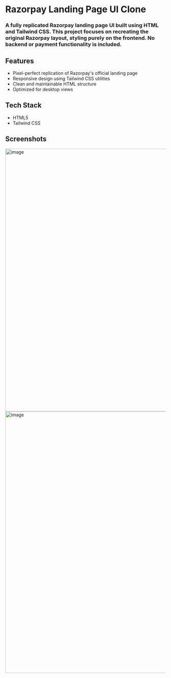 <h1>Razorpay Landing Page UI Clone</h1>
<h3>
A fully replicated Razorpay landing page UI built using HTML and Tailwind CSS. This project focuses on recreating the original Razorpay layout, styling purely on the frontend. No backend or payment functionality is included.
</h3>

 <h2>Features</h2>
 <ul>
 <li>
Pixel-perfect replication of Razorpay's official landing page
 </li>
 <li>
Responsive design using Tailwind CSS utilities
 </li>
 <li> 
Clean and maintainable HTML structure
 </li>
 <li>
Optimized for desktop views
 </li>
 </ul>




<h2>
Tech Stack
</h2>
<ul>
<li>
HTML5
</li>
<li>
Tailwind CSS
</li>
</ul>


<h2>Screenshots</h2>

<img width="1895" height="826" alt="image" src="https://github.com/user-attachments/assets/16528514-9bcb-47f7-9106-4f06bb68c6de" />
<img width="1889" height="822" alt="image" src="https://github.com/user-attachments/assets/7c17f774-8ba7-470c-91e3-ef8be76ae898" />

